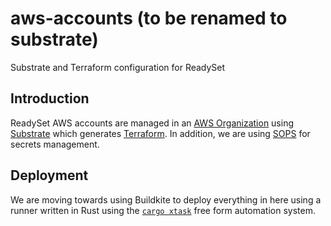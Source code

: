 # aws-accounts (to be renamed to substrate)
Substrate and Terraform configuration for ReadySet

## Introduction
ReadySet AWS accounts are managed in an
[AWS Organization](https://aws.amazon.com/organizations/) using
[Substrate](https://src-bin.co/substrate/manual/) which generates
[Terraform](https://terraform.io). In addition, we are using
[SOPS](https://github.com/mozilla/sops) for secrets management.

## Deployment

We are moving towards using Buildkite to deploy everything in here using a
runner written in Rust using the
[`cargo xtask`](https://github.com/matklad/cargo-xtask/) free form automation
system.
